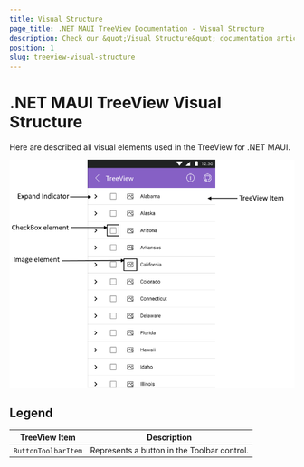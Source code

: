 ```yaml
---
title: Visual Structure
page_title: .NET MAUI TreeView Documentation - Visual Structure
description: Check our &quot;Visual Structure&quot; documentation article for Telerik TreeView for .NET MAUI.
position: 1
slug: treeview-visual-structure
---
```


# .NET MAUI TreeView Visual Structure

Here are described all visual elements used in the TreeView for .NET MAUI.

![TreeView Visual Structure](images/treeview-visual-structure.png "Visual elements of TreeView")

## Legend

| TreeView Item | Description |
| ------------ | ------- |
| `ButtonToolbarItem` | Represents a button in the Toolbar control. |
